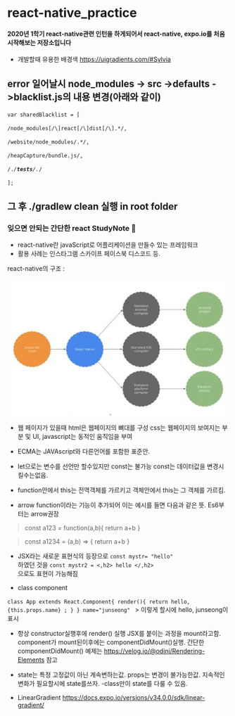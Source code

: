 # react-native_practice
#### 2020년 1학기 react-native관련 인턴을 하게되어서 react-native, expo.io를  처음 시작해보는 저장소입니다 
- 개발할때 유용한 배경색 https://uigradients.com/#Sylvia

## error 일어날시 node_modules -> src ->defaults ->blacklist.js의 내용  변경(아래와 같이)



<code>var sharedBlacklist = [ </code>

<code>/node_modules[\/\\]react[\/\\]dist[\/\\].*/,</code>

<code>/website\/node_modules\/.*/,</code>

<code>/heapCapture\/bundle\.js/,</code>

<code>/.*\/__tests__\/.*/</code> 

<code>];</code>



## 그 후 ./gradlew clean 실행 in root folder



### 잊으면 안되는 간단한 react StudyNote 📖
- react-native란 javaScript로 어플리케이션을 만들수 있는 프레임워크
- 활용 사례는 인스타그램 스카이프 페이스북 디스코드 등.

react-native의 구조 :

![react](./rimg.JPG)

- 웹 페이지가 있을때 html은 웹페이지의 뼈대를 구성 css는 웹페이지의 보여지는 부분 및 UI, javascript는 동적인 움직임을 부여 

- ECMA는 JAVAscript와 다른언어를 포함한 표준안.
- let으로는 변수를 선언만 할수있지만 const는 불가능 const는 데이터값을 변경시킬수는없음.
- function안에서 this는 전역객체를 가르키고 객체안에서 this는 그 객체를 가르킴.
- arrow function이라는 기능이 추가되어 이는 예시를 들면 다음과 같은 뜻. Es6부터는 arrow권장

> const a123 = function(a,b){
  return a+b
}

> const a1234 = (a,b) => {
  return a+b 
}

- JSX라는 새로운 표현식의 등장으로 
 <code>const mystr= "hello"  </code> 하였던 것을
<code>const mystr2 = <,h2> hello </,h2> </code>으로도 표현이 가능해짐 

- class component 

<code>class App extends React.Component{
  render(){
    return  hello, {this.props.name} ;
  }
} 
name="junseong"
</code>  > 이렇게 할시에 hello, junseong이 표시 

- 항상 constructor실행후에 render() 실행 JSX를 붙이는 과정을 mount라고함. component가 mount된이후에는 componentDidMount()실행. 간단한 componentDidMount() 예제는 https://velog.io/@odini/Rendering-Elements 참고

- state는 특정 고정값이 아닌 계속변하는값. props는 변경이 불가능한값. 지속적인 변화가 필요할시에 state를쓰자.
-class만이 state를 다룰 수 있음.
- LinearGradient https://docs.expo.io/versions/v34.0.0/sdk/linear-gradient/









